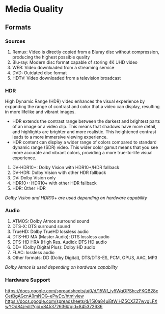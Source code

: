 # Media Quality

## Formats

### Sources

1. Remux: Video is directly copied from a Bluray disc without compression, producing the highest possible quality
2. Blu-ray: Modern disc format capable of storing 4K UHD video
3. WEB: Video downloaded from a streaming service
4. DVD: Outdated disc format
5. HDTV: Video downloaded from a television broadcast

### HDR

High Dynamic Range (HDR) video enhances the visual experience by expanding the range of contrast and color that a video can display, resulting in more lifelike and vibrant images.
* HDR extends the contrast range between the darkest and brightest parts of an image or a video clip. This means that shadows have more detail, and highlights are brighter and more realistic. This heightened contrast leads to a more immersive viewing experience.
* HDR content can display a wider range of colors compared to standard dynamic range (SDR) video. This wider color gamut means that you see more accurate and vibrant colors, providing a more true-to-life visual experience.

1. DV-HDR10+: Dolby Vision with HDR10+/HDR fallback
2. DV-HDR: Dolby Vision with other HDR fallback
3. DV: Dolby Vision only
4. HDR10+: HDR10+ with other HDR fallback
5. HDR: Other HDR

*Dolby Vision and HDR10+ are used depending on hardware capability*

### Audio

1. ATMOS: Dolby Atmos surround sound
2. DTS-X: DTS surround sound
3. TrueHD: Dolby TrueHD lossless audio
4. DTS-HD MA (Master Audio): DTS lossless audio
5. DTS-HD HRA (High Res. Audio): DTS HD audio
6. DD+ (Dolby Digital Plus): Dolby HD audio
7. FLAC: lossless audio
8. Other formats: DD (Dolby Digital), DTS/DTS-ES, PCM, OPUS, AAC, MP3

*Dolby Atmos is used depending on hardware capability*

### Hardware Support
https://docs.google.com/spreadsheets/u/0/d/15Wf_jy5WqOPShczFKQB28cCetBgAGcnA0mNOG-ePwDc/htmlview
https://docs.google.com/spreadsheets/d/15i0a84uiBtWiHZ5CXZZ7wygLFXwYOd84/edit?gid=845372636#gid=845372636
